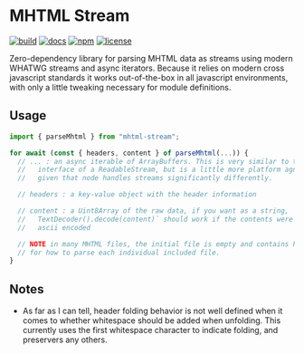 MHTML Stream
============
[![build](https://github.com/erikbrinkman/mhtml-stream/actions/workflows/node.js.yml/badge.svg)](https://github.com/erikbrinkman/mhtml-stream/actions/workflows/node.js.yml)
[![docs](https://img.shields.io/badge/docs-docs-blue)](https://erikbrinkman.github.io/mhtml-stream/)
[![npm](https://img.shields.io/npm/v/mhtml-stream)](https://www.npmjs.com/package/mhtml-stream)
[![license](https://img.shields.io/github/license/erikbrinkman/mhtml-stream)](LICENSE)

Zero-dependency library for parsing MHTML data as streams using modern WHATWG
streams and async iterators. Because it relies on modern cross javascript
standards it works out-of-the-box in all javascript environments, with only a
little tweaking necessary for module definitions.

Usage
-----

```javascript
import { parseMhtml } from "mhtml-stream";

for await (const { headers, content } of parseMhtml(...)) {
  // ... : an async iterable of ArrayBuffers. This is very similar to the
  //   interface of a ReadableStream, but is a little more platform agnostic
  //   given that node handles streams significantly differently.

  // headers : a key-value object with the header information

  // content : a Uint8Array of the raw data, if you want as a string, `new
  //   TextDecoder().decode(content)` should work if the contents were utf-8 /
  //   ascii encoded

  // NOTE in many MHTML files, the initial file is empty and contains headers
  // for how to parse each individual included file.
}
```

Notes
-----

- As far as I can tell, header folding behavior is not well defined when it
  comes to whether whitespace should be added when unfolding. This currently
  uses the first whitespace character to indicate folding, and preservers any
  others.
